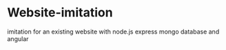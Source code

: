 # Website-imitation
imitation for an existing website with node.js express mongo database and angular
